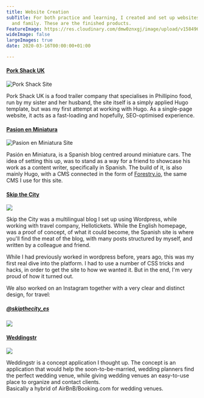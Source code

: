 ```yaml
---
title: Website Creation
subTitle: For both practice and learning, I created and set up websites for friends
  and family. These are the finished products.
FeatureImage: https://res.cloudinary.com/dmw0znxgj/image/upload/v1584966535/AntvdUploads/RedBrick_etexas.jpg
wideImage: false
largeImages: true
date: 2020-03-16T00:00:00+01:00

---
```

#### [Pork Shack UK](https://www.theporkshack.co.uk "Pork Shack UK")

![Pork Shack Site](https://res.cloudinary.com/dmw0znxgj/image/upload/v1584460461/AntvdUploads/Screenshot_2020-03-17_at_16.53.44_cuwih8.png "Pork Shack Site")

Pork Shack UK is a food trailer company that specialises in Phillipino food, run by my sister and her husband, the site itself is a simply applied Hugo template, but was my first attempt at working with Hugo. As a single-page website, it acts as a fast-loading and hopefully, SEO-optimised experience.

#### [Pasion en Miniatura](https://www.pasionenminiatura.com/)

![Pasion en Miniatura Site](https://res.cloudinary.com/dmw0znxgj/image/upload/v1584460578/AntvdUploads/Screenshot_2020-03-17_at_16.55.40_jlk31n.png "Pasion en Miniatura Site")

Pasión en Miniatura, is a Spanish blog centred around miniature cars. The idea of setting this up, was to stand as a way for a friend to showcase his work as a content writer, specifically in Spanish. The build of it, is also mainly Hugo, with a CMS connected in the form of [Forestry.io](Forestry.io), the same CMS I use for this site.

#### [Skip the City](https://skipthecity.com/ "Skip the City")

![](https://res.cloudinary.com/dmw0znxgj/image/upload/v1584460805/AntvdUploads/Screenshot_2020-03-17_at_16.59.30_foq4fc.png)

Skip the City was a multilingual blog I set up using Wordpress, while working with travel company, Hellotickets. While the English homepage, was a proof of concept, of what it could become, the Spanish site is where you'll find the meat of the blog, with many posts structured by myself, and written by a colleague and friend.

While I had previously worked in wordpress before, years ago, this was my first real dive into the platform. I had to use a number of CSS tricks and hacks, in order to get the site to how we wanted it. But in the end, I'm very proud of how it turned out.

We also worked on an Instagram together with a very clear and distinct design, for travel:

##### [@skipthecity_es](https://instagram.com/skipthecity_es)

![](https://res.cloudinary.com/dmw0znxgj/image/upload/v1584461751/AntvdUploads/Screenshot_2020-03-17_at_17.07.30_s7lnrx.png)

#### [Weddingstr](https://weddingstr.netlify.com)

![](https://res.cloudinary.com/dmw0znxgj/image/upload/v1584966182/AntvdUploads/Weddingstr_l27hyn.png)

Weddingstr is a concept application I thought up. The concept is an application that would help the soon-to-be-married, wedding planners find the perfect wedding venue, while giving wedding venues an easy-to-use place to organize and contact clients.  
Basically a hybrid of AirBnB/Booking.com for wedding venues.